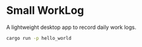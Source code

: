 # Small WorkLog

A lightweight desktop app to record daily work logs.

```sh
cargo run -p hello_world
```
